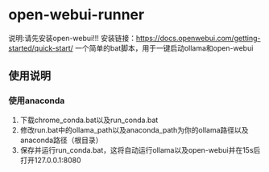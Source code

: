 # open-webui-runner
说明:请先安装open-webui!!!  安装链接：https://docs.openwebui.com/getting-started/quick-start/
一个简单的bat脚本，用于一键启动ollama和open-webui
## 使用说明

### 使用anaconda

1. 下载chrome_conda.bat以及run_conda.bat
2. 修改run.bat中的ollama_path以及anaconda_path为你的ollama路径以及anaconda路径（根目录）
3. 保存并运行run_conda.bat，这将自动运行ollama以及open-webui并在15s后打开127.0.0.1:8080
